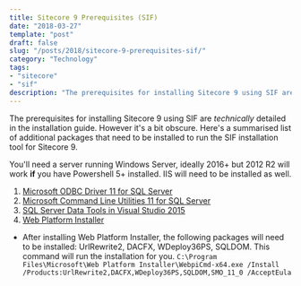 ```yaml
---
title: Sitecore 9 Prerequisites (SIF)
date: "2018-03-27"
template: "post"
draft: false
slug: "/posts/2018/sitecore-9-prerequisites-sif/"
category: "Technology"
tags:
- "sitecore"
- "sif"
description: "The prerequisites for installing Sitecore 9 using SIF are *technically* detailed in the installation guide.  However it's a bit obscure.  Here's a summarised list of additional packages that need to be installed to run the SIF installation tool for Sitecore 9."
---
```

The prerequisites for installing Sitecore 9 using SIF are *technically* detailed in the installation guide.  However it's a bit obscure.  Here's a summarised list of additional packages that need to be installed to run the SIF installation tool for Sitecore 9.

You'll need a server running Windows Server, ideally 2016+ but 2012 R2 will work __if__ you have Powershell 5+ installed.  IIS will need to be installed as well.

1. [Microsoft ODBC Driver 11 for SQL Server](https://www.microsoft.com/en-us/download/details.aspx?id=36434)
2. [Microsoft Command Line Utilities 11 for SQL Server](https://www.microsoft.com/en-us/download/details.aspx?id=36433)
3. [SQL Server Data Tools in Visual Studio 2015](https://msdn.microsoft.com/en-us/mt186501.aspx)
4. [Web Platform Installer](https://www.microsoft.com/web/downloads/platform.aspx)
 * After installing Web Platform Installer, the following packages will need to be installed: UrlRewrite2, DACFX, WDeploy36PS, SQLDOM.  This command will run the installation for you. `C:\Program Files\Microsoft\Web Platform Installer\WebpiCmd-x64.exe /Install /Products:UrlRewrite2,DACFX,WDeploy36PS,SQLDOM,SMO_11_0 /AcceptEula`